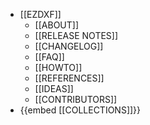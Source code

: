 - [[EZDXF]]
	- [[ABOUT]]
	- [[RELEASE NOTES]]
	- [[CHANGELOG]]
	- [[FAQ]]
	- [[HOWTO]]
	- [[REFERENCES]]
	- [[IDEAS]]
	- [[CONTRIBUTORS]]
- {{embed [[COLLECTIONS]]}}